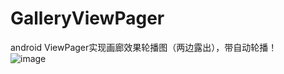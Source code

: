 # GalleryViewPager
android ViewPager实现画廊效果轮播图（两边露出），带自动轮播！  
![image](http://github.com/HuCanui/GalleryViewPager/master/images/S70331-143304.jpg)
